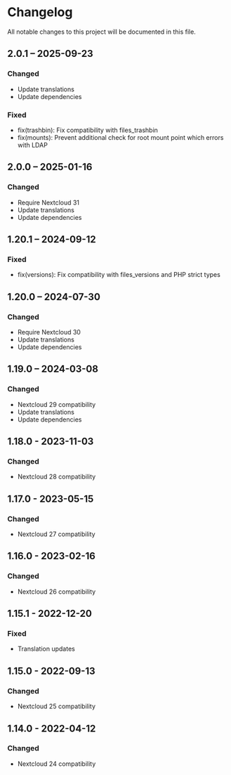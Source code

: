 <!--
  - SPDX-FileCopyrightText: 2017 Nextcloud GmbH and Nextcloud contributors
  - SPDX-License-Identifier: AGPL-3.0-or-later
-->
# Changelog
All notable changes to this project will be documented in this file.

## 2.0.1 – 2025-09-23
### Changed
- Update translations
- Update dependencies

### Fixed
- fix(trashbin): Fix compatibility with files_trashbin
- fix(mounts): Prevent additional check for root mount point which errors with LDAP

## 2.0.0 – 2025-01-16
### Changed
- Require Nextcloud 31
- Update translations
- Update dependencies

## 1.20.1 – 2024-09-12
### Fixed
- fix(versions): Fix compatibility with files_versions and PHP strict types

## 1.20.0 – 2024-07-30
### Changed
- Require Nextcloud 30
- Update translations
- Update dependencies

## 1.19.0 – 2024-03-08
### Changed
- Nextcloud 29 compatibility
- Update translations
- Update dependencies

## 1.18.0 - 2023-11-03
### Changed
- Nextcloud 28 compatibility

## 1.17.0 - 2023-05-15
### Changed
- Nextcloud 27 compatibility

## 1.16.0 - 2023-02-16
### Changed
- Nextcloud 26 compatibility

## 1.15.1 - 2022-12-20
### Fixed
- Translation updates

## 1.15.0 - 2022-09-13
### Changed
- Nextcloud 25 compatibility

## 1.14.0 - 2022-04-12
### Changed
- Nextcloud 24 compatibility
